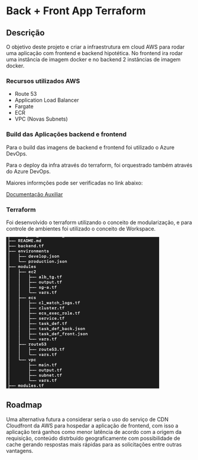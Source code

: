 # Back + Front App Terraform 

## Descrição

O objetivo deste projeto e criar a infraestrutura em cloud AWS para rodar uma aplicação com frontend e backend hipotética. No frontend ira rodar uma instância de imagem docker e no backend 2 instâncias de imagem docker.

### Recursos utilizados AWS

- Route 53
- Application Load Balancer
- Fargate
- ECR
- VPC (Novas Subnets)

### Build das Aplicações backend e frontend

Para o build das imagens de backend e frontend foi utilizado o Azure DevOps.

Para o deploy da infra através do terraform, foi orquestrado também através do Azure DevOps.

Maiores informções pode ser verificadas no link abaixo:

[Documentação Auxiliar](images/Projeto_Terraform_AWS.docx)

### Terraform

Foi desenvolvido o terraform utilizando o conceito de modularização, e para controle de ambientes foi utilizado o conceito de Workspace.

![](images/tree.png)

## Roadmap

Uma alternativa futura a considerar seria o uso do serviço de CDN Cloudfront da AWS para hospedar a aplicação de frontend, com isso a aplicação terá ganhos como menor latência de acordo com a origem da requisição, conteúdo distrbuído geograficamente com possibilidade de cache gerando respostas mais rápidas para as solicitações entre outras vantagens.

